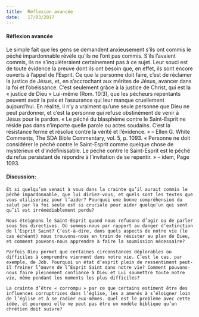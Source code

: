 ```yaml
---
title:  Réflexion avancée
date:   17/03/2017
---
```


#### Réflexion avancée

Le simple fait que les gens se demandent anxieusement s’ils ont commis le péché impardonnable révèle qu’ils ne l’ont pas commis. S’ils l’avaient commis, ils ne s’inquièteraient certainement pas à ce sujet. Leur souci est de toute évidence la preuve dont ils ont besoin que, en effet, ils sont encore ouverts à l’appel de l’Esprit. Ce que la personne doit faire, c’est de réclamer la justice de Jésus, et, en s’accrochant aux mérites de Jésus, avancer dans la foi et l’obéissance. C’est seulement grâce à la justice de Christ, qui est la « justice de Dieu » Lui-même (Rom. 10:3), que les pécheurs repentants peuvent avoir la paix et l’assurance qui leur manque cruellement aujourd’hui. En réalité, il n’y a vraiment qu’une seule personne que Dieu ne peut pardonner, et c’est la personne qui refuse obstinément de venir à Jésus pour le pardon. « Le péché du blasphème contre le Saint-Esprit ne réside pas dans n’importe quelle parole ou actes soudains. C’est la résistance ferme et résolue contre la vérité et l’évidence. » – Ellen G. White Comments, The SDA Bible Commentary, vol. 5, p. 1093. « Personne ne doit considérer le péché contre le Saint-Esprit comme quelque chose de mystérieux et d’indéfinissable. Le péché contre le Saint-Esprit est le péché du refus persistant de répondre à l’invitation de se repentir. » – idem, Page 1093. 

#### Discussion: 

`Et si quelqu’un venait à vous dans la crainte qu’il aurait commis le péché impardonnable, que lui diriez-vous, et quels sont les textes que vous utiliseriez pour l’aider? Pourquoi une bonne compréhension du salut par la foi seule est si cruciale pour aider quelqu’un qui sent qu’il est irrémédiablement perdu?` 

`Nous éteignons le Saint-Esprit quand nous refusons d’agir ou de parler sous Ses directives. Où sommes-nous par rapport au danger d’extinction de l’Esprit Saint? C’est-à-dire, dans quels aspects de notre vie (le cas échéant) nous trouvons-nous en train de résister au plan de Dieu, et comment pouvons-nous apprendre à faire la soumission nécessaire?` 

`Parfois Dieu permet que certaines circonstances déplorables ou difficiles à comprendre viennent dans notre vie. C’est le cas, par exemple, de Job. Pourquoi un état d’esprit plein de ressentiment peut-il freiner l’œuvre de l’Esprit Saint dans notre vie? Comment pouvons-nous faire pleinement confiance à Dieu et Lui soumettre toute notre vie, même pendant les moments les plus difficiles?` 

`La crainte d’être « corrompu » par ce que certains estiment être des influences corruptrices dans l’église, les a amenés à s’éloigner loin de l’église et à se radier eux-mêmes. Quel est le problème avec cette idée, et pourquoi elle ne peut pas être un modèle biblique qu’un chrétien doit suivre?` 
